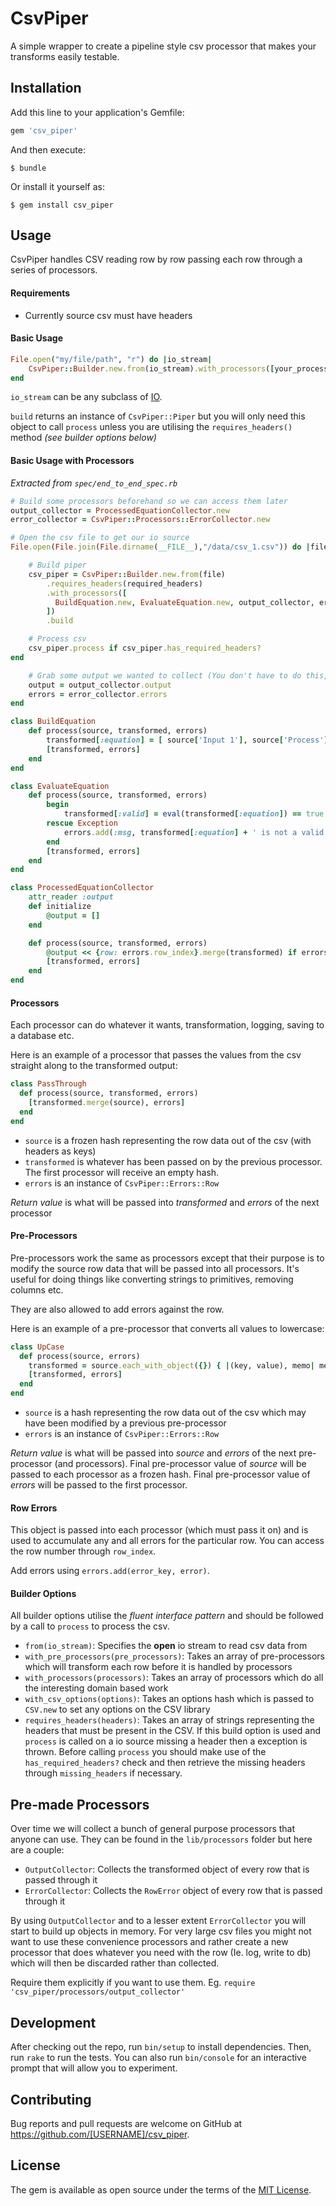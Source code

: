 # CsvPiper

A simple wrapper to create a pipeline style csv processor that makes your transforms easily testable.

## Installation

Add this line to your application's Gemfile:

```ruby
gem 'csv_piper'
```

And then execute:

    $ bundle

Or install it yourself as:

    $ gem install csv_piper

## Usage

CsvPiper handles CSV reading row by row passing each row through a series of processors.

#### Requirements
* Currently source csv must have headers

#### Basic Usage
```ruby
File.open("my/file/path", "r") do |io_stream|
    CsvPiper::Builder.new.from(io_stream).with_processors([your_processors]).build.process
end
```
`io_stream` can be any subclass of [IO](ruby-doc.org/core/IO.html).

`build` returns an instance of `CsvPiper::Piper` but you will only need this object to call `process` unless you are utilising the `requires_headers()` method _(see builder options below)_

#### Basic Usage with Processors
_Extracted from `spec/end_to_end_spec.rb`_
```ruby
# Build some processors beforehand so we can access them later
output_collector = ProcessedEquationCollector.new
error_collector = CsvPiper::Processors::ErrorCollector.new

# Open the csv file to get our io source
File.open(File.join(File.dirname(__FILE__),"/data/csv_1.csv")) do |file|

    # Build piper
    csv_piper = CsvPiper::Builder.new.from(file)
        .requires_headers(required_headers)
        .with_processors([
          BuildEquation.new, EvaluateEquation.new, output_collector, error_collector
        ])
        .build

    # Process csv
    csv_piper.process if csv_piper.has_required_headers?
end

    # Grab some output we wanted to collect (You don't have to do this, espicially when processing lots of data)
    output = output_collector.output
    errors = error_collector.errors
end

class BuildEquation
    def process(source, transformed, errors)
        transformed[:equation] = [ source['Input 1'], source['Process'], source['Input 2'], '==', source['Result'] ].join(' ')
        [transformed, errors]
    end
end

class EvaluateEquation
    def process(source, transformed, errors)
        begin
            transformed[:valid] = eval(transformed[:equation]) == true
        rescue Exception
            errors.add(:msg, transformed[:equation] + ' is not a valid equation')
        end
        [transformed, errors]
    end
end

class ProcessedEquationCollector
    attr_reader :output
    def initialize
        @output = []
    end

    def process(source, transformed, errors)
        @output << {row: errors.row_index}.merge(transformed) if errors.empty?
        [transformed, errors]
    end
end
```

#### Processors
Each processor can do whatever it wants, transformation, logging, saving to a database etc.

Here is an example of a processor that passes the values from the csv straight along to the transformed output:
```ruby
class PassThrough
  def process(source, transformed, errors)
    [transformed.merge(source), errors]
  end
end
```

* `source` is a frozen hash representing the row data out of the csv (with headers as keys)
* `transformed` is whatever has been passed on by the previous processor. The first processor will receive an empty hash.
* `errors` is an instance of `CsvPiper::Errors::Row`

_Return value_ is what will be passed into _transformed_ and _errors_ of the next processor

#### Pre-Processors

Pre-processors work the same as processors except that their purpose is to modify the source row data that will be passed into all processors. It's useful for doing things like converting strings to primitives, removing columns etc.

They are also allowed to add errors against the row.

Here is an example of a pre-processor that converts all values to lowercase:
```ruby
class UpCase
  def process(source, errors)
    transformed = source.each_with_object({}) { |(key, value), memo| memo[key] = value.upcase }
    [transformed, errors]
  end
end
```
* `source` is a hash representing the row data out of the csv which may have been modified by a previous pre-processor
* `errors` is an instance of `CsvPiper::Errors::Row`

_Return value_ is what will be passed into _source_ and _errors_ of the next pre-processor (and processors). Final pre-processor value of _source_ will be passed to each processor as a frozen hash. Final pre-processor value of _errors_ will be passed to the first processor.

#### Row Errors
This object is passed into each processor (which must pass it on) and is used to accumulate any and all errors for the particular row. You can access the row number through `row_index`.

Add errors using `errors.add(error_key, error)`.

#### Builder Options
All builder options utilise the _fluent interface pattern_ and should be followed by a call to `process` to process the csv.
* `from(io_stream)`: Specifies the **open** io stream to read csv data from
* `with_pre_processors(pre_processors)`: Takes an array of pre-processors which will transform each row before it is handled by processors
* `with_processors(processors)`: Takes an array of processors which do all the interesting domain based work
* `with_csv_options(options)`: Takes an options hash which is passed to `CSV.new` to set any options on the CSV library
* `requires_headers(headers)`: Takes an array of strings representing the headers that must be present in the CSV. If this build option is used and `process` is called on a io source missing a header then a exception is thrown. Before calling `process` you should make use of the `has_required_headers?` check and then retrieve the missing headers through `missing_headers` if necessary.

## Pre-made Processors
Over time we will collect a bunch of general purpose processors that anyone can use. They can be found in the `lib/processors` folder but here are a couple:

* `OutputCollector`: Collects the transformed object of every row that is passed through it
* `ErrorCollector`: Collects the `RowError` object of every row that is passed through it

By using `OutputCollector` and to a lesser extent `ErrorCollector` you will start to build up objects in memory. For very large csv files you might not want to use these convenience processors and rather create a new processor that does whatever you need with the row (Ie. log, write to db) which will then be discarded rather than collected.

Require them explicitly if you want to use them. Eg. `require 'csv_piper/processors/output_collector'`


## Development

After checking out the repo, run `bin/setup` to install dependencies. Then, run `rake` to run the tests. You can also run `bin/console` for an interactive prompt that will allow you to experiment.

## Contributing

Bug reports and pull requests are welcome on GitHub at https://github.com/[USERNAME]/csv_piper.

## License

The gem is available as open source under the terms of the [MIT License](http://opensource.org/licenses/MIT).

